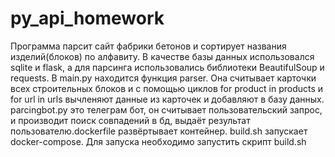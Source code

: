 # py_api_homework
Программа парсит сайт фабрики бетонов и сортирует названия изделий(блоков) по алфавиту. В качестве базы данных использовался sqlite и flask, а для парсинга использовались библиотеки BeautifulSoup и requests. В main.py находится функция parser. Она считывает карточки всех строительных блоков и с помощью циклов for product in products и for url in urls вычленяют данные из карточек и добавляют в базу данных. parcingbot.py это телеграм бот, он считывает пользовательский запрос, и производит поиск совпадений в бд, выдаёт результат пользователю.dockerfile развёртывает контейнер. build.sh запускает docker-compose. Для запуска необходимо запустить скрипт build.sh